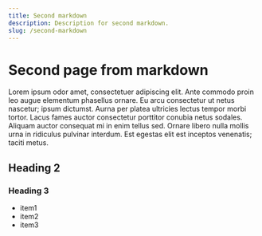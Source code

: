 ```yaml
---
title: Second markdown
description: Description for second markdown.
slug: /second-markdown
---
```


# Second page from markdown

Lorem ipsum odor amet, consectetuer adipiscing elit. Ante commodo proin leo augue elementum phasellus ornare. Eu arcu consectetur ut netus nascetur; ipsum dictumst. Aurna per platea ultricies lectus tempor morbi tortor. Lacus fames auctor consectetur porttitor conubia netus sodales. Aliquam auctor consequat mi in enim tellus sed. Ornare libero nulla mollis urna in ridiculus pulvinar interdum. Est egestas elit est inceptos venenatis; taciti metus.

## Heading 2


### Heading 3

- item1
- item2
- item3